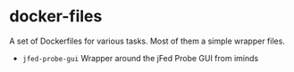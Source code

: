 # docker-files
A set of Dockerfiles for various tasks. Most of them a simple wrapper files.

* ```jfed-probe-gui``` Wrapper around the jFed Probe GUI from iminds
